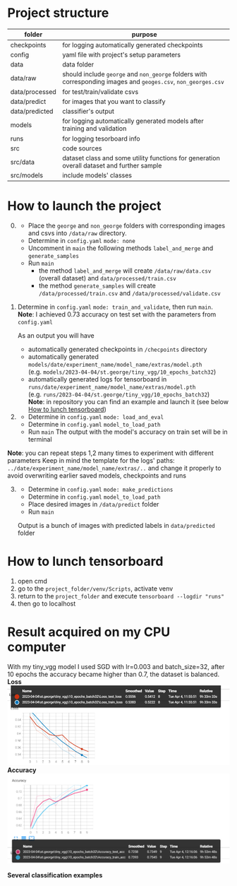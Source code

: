 # Project structure

| **folder**     | **purpose**                                                                                                    |
|----------------|----------------------------------------------------------------------------------------------------------------|
| checkpoints    | for logging automatically generated checkpoints                                                                |
| config         | yaml file with project's setup parameters                                                                      |
| data           | data folder                                                                                                    |
| data/raw       | should include `george` and `non_george` folders with corresponding images and `geoges.csv`, `non_georges.csv` |
| data/processed | for test/train/validate csvs                                                                                   |
| data/predict   | for images that you want to classify                                                                           |
| data/predicted | classifier's output                                                                                            |
| models         | for logging automatically generated models after training and validation                                       |
| runs           | for logging tesorboard info                                                                                    |
| src            | code sources                                                                                                   |
| src/data       | dataset class and some utility functions for generation overall dataset and further sample                     |
| src/models     | include models' classes                                                                                        |

# How to launch the project

0. * Place the `george` and `non_george` folders with corresponding images and csvs into `/data/raw` directory. <br/>
   * Determine in `config.yaml` `mode: none`
   * Uncomment in `main` the following methods `label_and_merge` and `generate_samples`   
   * Run `main` <br/>
      * the method `label_and_merge` will create `/data/raw/data.csv` (overall dataset) and `data/processed/train.csv`
      * the method `generate_samples` will create `/data/processed/train.csv` and `/data/processed/validate.csv`

1. Determine in `config.yaml` `mode: train_and_validate`, then run `main`. <br/>
   **Note**: I achieved 0.73 accuracy on test set with the parameters from `config.yaml`
   
   As an output you will have 
      * automatically generated checkpoints in `/checpoints` directory
      * automatically generated `models/date/experiment_name/model_name/extras/model.pth`<br/>
        (e.g. `models/2023-04-04/st.george/tiny_vgg/10_epochs_batch32`)
      * automatically generated logs for tensorboard in `runs/date/experiment_name/model_name/extras/model.pth`<br/>
        (e.g. `runs/2023-04-04/st.george/tiny_vgg/10_epochs_batch32`)<br/>
        **Note**: in repository you can find an example and launch it (see below [How to lunch tensorboard](https://github.com/aimedvedeva/St.GeorgeClassifier#how-to-lunch-tensorboard)) 
   
2. * Determine in `config.yaml` `mode: load_and_eval`
   * Determine in `config.yaml` `model_to_load_path` 
   * Run `main`
   The output with the model's accuracy on train set will be in terminal

**Note**: you can repeat steps 1,2 many times to experiment with different parameters
              Keep in mind the template for the logs' paths:  `../date/experiment_name/model_name/extras/..`
              and change it properly to avoid overwriting earlier saved models, checkpoints and runs

3. * Determine in `config.yaml` `mode: make_predictions`
   * Determine in `config.yaml` `model_to_load_path`
   * Place desired images in `/data/predict` folder
   * Run `main`
   
   Output is a bunch of images with predicted labels in `data/predicted` folder

# How to lunch tensorboard 
1. open cmd
2. go to the `project_folder/venv/Scripts`, activate venv 
3. return to the `project_folder` and execute `tensorboard --logdir "runs"`
4. then go to localhost

# Result acquired on my CPU computer
With my tiny_vgg model I used SGD with lr=0.003 and batch_size=32, after 10 epochs the accuracy became higher than 0.7, the dataset is balanced. <br/> 
**Loss**
![Loss](https://github.com/aimedvedeva/St.GeorgeClassifier/blob/master/report/loss.png)
**Accuracy**
![Accuracy](https://github.com/aimedvedeva/St.GeorgeClassifier/blob/master/report/accuracy.png)

**Several classification examples**
